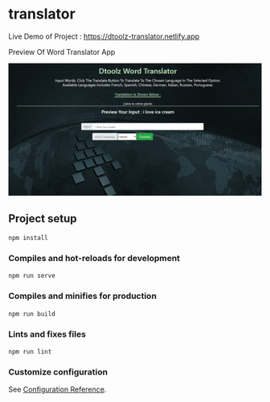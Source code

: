 # translator
Live Demo of Project : https://dtoolz-translator.netlify.app

Preview Of Word Translator App

![translator app](https://github.com/dtoolz/vuejs-word-translator/blob/master/src/assets/FireShot%20Capture%20041%20-%20translator%20-%20dtoolz-translator.netlify.app.png?raw=true)


## Project setup
```
npm install
```

### Compiles and hot-reloads for development
```
npm run serve
```

### Compiles and minifies for production
```
npm run build
```

### Lints and fixes files
```
npm run lint
```

### Customize configuration
See [Configuration Reference](https://cli.vuejs.org/config/).
